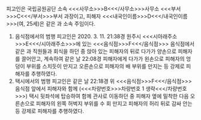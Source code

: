 피고인은 국립공원공단 소속 <<<사무소>>>B<<</사무소>>>사무소 <<<부서>>>C<<</부서>>>부서 과장이고, 피해자 <<<내국인이름>>>D<<</내국인이름>>>(여, 25세)은 같은 과 소속 주임이다.
1. 음식점에서의 범행
피고인은 2020. 3. 11. 21:38경 원주시 <<<시아래주소>>>E<<</시아래주소>>>에 있는 <<<음식점>>>F<<</음식점>>> 음식점에서 같은 과 직원들과 회식을 하던 중 앉아 있는 피해자의 뒤로 다가가 양손으로 피해자를 끌어안고, 계속하여 같은 날 22:08경 피해자에게 다가가 왼손으로 피해자의 엉덩이 부위를 스치듯이 만지고 오른손으로 피해자의 배 부위를 만지는 등 강제로 피해자를 추행하였다.
2. 택시에서의 범행
피고인은 같은 날 22:18경 위 <<<음식점>>>F<<</음식점>>> 음식점 앞에서 피해자와 함께 (<<<차량번호>>>차량번호 1 생략<<</차량번호>>>) 택시 뒷좌석에 탑승하여 함께 관사로 이동하던 중 피해자 옆에 밀착한 다음 오른손으로 피해자의 왼쪽 허벅지 부위를 수 회 만지고 피해자의 허리 뒤로 감싸 안는 등 강제로 피해자를 추행하였다.